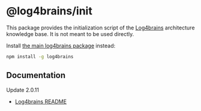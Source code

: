 # @log4brains/init

This package provides the initialization script of the [Log4brains](https://github.com/thomvaill/log4brains) architecture knowledge base.
It is not meant to be used directly.

Install [the main log4brains package](https://www.npmjs.com/package/log4brains) instead:

```bash
npm install -g log4brains
```

## Documentation

Update 2.0.11

- [Log4brains README](https://github.com/thomvaill/log4brains/blob/master/README.md)
